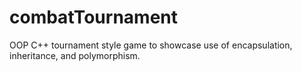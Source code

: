 # combatTournament
OOP C++ tournament style game to showcase use of encapsulation, inheritance, and polymorphism.
